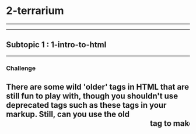# 2-terrarium
---
---

## Subtopic 1 : 1-intro-to-html

---

### Challenge
There are some wild 'older' tags in HTML that are still fun to play with, though you shouldn't use deprecated tags such as these tags in your markup. Still, can you use the old <marquee> tag to make the h1 title scroll horizontally? (if you do, don't forget to remove it afterwards)
---
Yes, <marquee> tag can be used to make the title scroll horizontally.
There are many other tags like :
- <center> : Displays its block-level or inline contents centered horizontally within its containing element.
- <strike> : Places a strikethrough (horizontal line) over text.
- <xmp>    : Renders text between the start and end tags without interpreting the HTML in between and using a monospaced font. The HTML2 specification recommended that it should be rendered wide enough to allow 80 characters per line.
- <nobr>   : This tag is used to ignore text break

---

### Assignment

#### Grapical Mockup
This is the Image

![Image](./1-intro-to-html/images/imageMarkup.png)

The html code :
```
<!DOCTYPE html>
<html lang="en">
<head>
  <meta charset="UTF-8">
  <meta name="viewport" content="width=device-width, initial-scale=1.0">
  <title>My Blog</title>
</head>
<body>
  <header>
    <h1>My Blog</h1>
    <nav>
      <ul>
        <li><a href="">Home</a></li>
        <li><a href="">About</a></li>
        <li><a href="">Blog</a></li>
        <li><a href="">Contact</a></li>
      </ul>
    </nav>
  </header>
  <div class="intro">
    <h2>Introduction</h2>
    <p>
        Lorem ipsum dolor sit amet, consectetur adipisicing elit. Atque, nisi quod culpa corrupti non ducimus natus repellendus possimus debitis officiis hic ipsa consequuntur architecto quidem, fugiat nulla nemo quisquam, tempora recusandae placeat dignissimos magni autem. Incidunt excepturi mollitia repellat molestiae veritatis provident numquam explicabo maiores inventore culpa quos delectus blanditiis voluptate, error quia itaque iure at doloremque nesciunt optio! Id provident eos commodi tempore voluptatem beatae quis ullam suscipit nesciunt voluptate delectus ipsa consequatur quidem aut ducimus, nobis expedita ipsam eius! Sequi neque saepe cum maiores laudantium! Quia ratione impedit, temporibus, perferendis nihil ipsum, aut quis omnis maxime labore corrupti?
    </p>
  </div>
  <div class="container">
    <div class="main-content">
      <article>
        <h2>First Blog Post</h2>
        <p><i>Published on: November 24, 2024</i></p>
        <p> Lorem ipsum dolor sit amet consectetur adipisicing elit. Id nisi at minima numquam placeat doloremque esse earum dignissimos, eaque est quas ratione dolor qui! Animi voluptatibus temporibus eligendi? Nihil officia animi optio quas quae earum sit. Quod expedita voluptates culpa maiores non odio modi sapiente omnis quidem, eligendi est mollitia at. Dolores voluptatum delectus sit accusantium tempora veniam molestiae, alias quibusdam est, modi quo nulla, quis repellendus ratione voluptas consectetur necessitatibus illo nemo quod. Accusamus consequuntur, voluptatum consectetur numquam labore fugit veritatis similique deleniti minus reiciendis maiores asperiores est fugiat facilis exercitationem tempora ut quas quis cum optio illum totam excepturi! Adipisci voluptates alias eaque assumenda vero provident dicta minima accusantium recusandae ipsum id ipsam, nisi dolorum tenetur deserunt neque porro delectus ratione debitis commodi magni facilis similique earum ad? Quasi iusto eaque, culpa vel tenetur, ut, doloremque ipsam sapiente sunt quia assumenda eos autem labore aliquam ducimus molestiae minima? Quas, non accusamus, similique eius neque enim natus quidem veritatis ipsa aperiam sequi quo iste, alias illo. Repellendus dolore nemo veniam alias deserunt? Itaque praesentium enim dolore iste recusandae vitae accusantium sit quasi expedita iure, laboriosam perspiciatis quaerat unde provident incidunt, qui repudiandae cum commodi maxime deserunt harum eligendi suscipit.
        </p>
      </article>
      <div>
        <h2>Second Blog Post</h2>
        <p><i>Published on: November 23, 2024</i></p>
        <p>
            Lorem ipsum, dolor sit amet consectetur adipisicing elit. Pariatur, earum reiciendis magni repellendus voluptatum fugiat minima modi officia nisi quis nesciunt quaerat repudiandae, architecto dicta dolorem. Fugiat veritatis deleniti odio consectetur laudantium dolore ut atque exercitationem inventore nobis neque obcaecati asperiores aut amet, suscipit eaque voluptate maxime voluptatum ea vel. Dolor facere hic accusamus nam pariatur eaque? Sapiente nobis repellendus commodi consectetur officiis id voluptatibus consequuntur pariatur in! Nobis nesciunt odit veritatis impedit qui cumque nihil? Inventore recusandae et ratione dolore eius ullam qui veniam eveniet nam ab fuga odit dolorum iusto deleniti aliquam, id, deserunt nostrum? Explicabo laborum doloremque quo placeat dignissimos, consequuntur labore ut quidem nemo porro esse, debitis fuga amet earum, cupiditate sequi cum nisi velit est illo ex hic tenetur. Laudantium perferendis minima vero! Eos dolores deserunt fuga repellendus, nulla commodi fugiat illum modi quo obcaecati harum amet consequuntur quae ad repudiandae sint saepe cupiditate voluptates quos consequatur architecto distinctio! Quisquam facere sit id blanditiis alias accusamus perspiciatis ipsa est commodi hic voluptates incidunt ratione illo modi inventore neque, nam rem consectetur explicabo vero aperiam! Rerum delectus qui quos vel quaerat vero dicta sapiente quis, quae optio facere ab saepe inventore expedita, beatae assumenda. Harum, ratione?
        </p>
      </article>
    </div>
    <div class="sidebar">
      <h3>Categories</h3>
      <ul>
        <li><a href="">Web Development</a></li>
        <li><a href="">Tech Reviews</a></li>
        <li><a href="">Personal</a></li>
      </ul>
    </div>
  </div>
  <footer>
    <p>&copy; 2024 My Blog | <a href=" ">Privacy Policy</a> | <a href=" ">Terms of Use</a></p>
  </footer>
</body>
</html>
```

---
---

## Subtopic 2 : 2-intro-to-css

---

### Challenge 
- To the given CSS, Added a 'bubble' shine using the following css:
    ```
    .jar-glossy-long{
        left:5%;
        top: 69%;
        background-color: #e6f8f5;
        position: absolute;
        width:3.5%;
        height:15%;
        border-radius: 10px;
    }

    .jar-glossy-short{
        left:5%;
        top: 60%;
        background-color: #e6f8f5;
        position: absolute;
        width:3.5%;
        height:5%;
        border-radius: 10px;
    }
    ```
- The full code is present in terrarium-solution.
![Image](./2-intro-to-css/images/imageWithBubbleShine.png)

---

### Assignment 

- Changed the index.html and style.css by adding flexbox and changed the desing a little bit. 
![Image](./2-intro-to-css/images/imageWithFlex.png)

HTML
```
<!DOCTYPE html>
<html lang="en">
<head>
    <meta charset="UTF-8">
    <meta name="viewport" content="width=device-width, initial-scale=1.0">
    <meta http-equiv="X-UA-Compatible" content="IE=edge" />
    <title>Welcome to my Virtual Terrarium</title>
    <link rel="stylesheet" href="./style.css" />
</head>
<body>
    <h1>My Terrarium</h1>
    <div id="page">
        <div id="top-container" class="container">
            <div class="plant-holder">
                <img class="plant" alt="plant01" id="plant1" src="../images/plant1.png" />
            </div>
            <div class="plant-holder">
                <img class="plant" alt="plant02" id="plant2" src="../images/plant2.png" />
            </div>
            <div class="plant-holder">
                <img class="plant" alt="plant03" id="plant3" src="../images/plant3.png" />
            </div>
            <div class="plant-holder">
                <img class="plant" alt="plant04" id="plant4" src="../images/plant4.png" />
            </div>
        </div>

        <div id="main-container">
            <div id="left-container" class="container">
                <div class="plant-holder">
                    <img class="plant" alt="plant05" id="plant5" src="../images/plant5.png" />
                </div>
                <div class="plant-holder">
                    <img class="plant" alt="plant06" id="plant6" src="../images/plant6.png" />
                </div>
                <div class="plant-holder">
                    <img class="plant" alt="plant07" id="plant7" src="../images/plant7.png" />
                </div>
            </div>

            <div id="terrarium">
                <div class="jar-top"></div>
                <div class="jar-walls">
                    <div class="jar-glossy-long"></div>
                    <div class="jar-glossy-short"></div>
                </div>
                <div class="dirt"></div>
                <div class="jar-bottom"></div>
            </div>

            <div id="right-container" class="container">
                <div class="plant-holder">
                    <img class="plant" alt="plant08" id="plant8" src="../images/plant8.png" />
                </div>
                <div class="plant-holder">
                    <img class="plant" alt="plant09" id="plant9" src="../images/plant9.png" />
                </div>
                <div class="plant-holder">
                    <img class="plant" alt="plant10" id="plant10" src="../images/plant10.png" />
                </div>
            </div>
        </div>

        <div id="bottom-container" class="container">
            <div class="plant-holder">
                <img class="plant" alt="plant11" id="plant11" src="../images/plant11.png" />
            </div>
            <div class="plant-holder">
                <img class="plant" alt="plant12" id="plant12" src="../images/plant12.png" />
            </div>
            <div class="plant-holder">
                <img class="plant" alt="plant13" id="plant13" src="../images/plant13.png" />
            </div>
            <div class="plant-holder">
                <img class="plant" alt="plant14" id="plant14" src="../images/plant14.png" />
            </div>
        </div>
    </div>
</body>
</html>
```
CSS with FlexBox
```
body {
    font-family: helvetica, arial, sans-serif;
    display: flex;
    flex-direction: column;
    margin: 0;
    height: 100vh;
    align-items: center;
}
  
h1 {
    color: #3a241d;
    text-align: center;
}
  
#page {
    display: flex;
    flex-direction: column;
    width: 100%;
    height: 100%;
}
.container {
    display: flex;
    justify-content: space-around;
    align-items: center;
    background-color: #756b6b;
    padding: 10px;
}
  
#top-container,
#bottom-container {
    height: 20%;
}
  
#main-container {
    display: flex;
    flex: 1;
    align-items: center;
    justify-content: space-between;
}
  
#left-container,
#right-container {
    display: flex;
    flex-direction: column;
    justify-content: space-around;
    align-items: center;
    width: 15%;
    background-color: #756b6b;
    padding: 10px;
    height: 100%;
}
  
#terrarium {
    position: relative;
    width: 30%;
    height: 95%;
    background: transparent;
}
.plant-holder {
    position: relative;
    height: 90px;
    width: 60px;
}
  
.plant {
    max-width: 150%;
    max-height: 150%;
    z-index: 2;
}
  
.jar-walls {
    height: 80%;
    width: 60%;
    background: #d1e1df;
    border-radius: 1rem;
    position: absolute;
    bottom: 0.5%;
    left: 20%;
    opacity: 0.5;
    z-index: 1;
}
  
.jar-top {
    width: 50%;
    height: 5%;
    background: #d1e1df;
    position: absolute;
    bottom: 80.5%;
    left: 25%;
    opacity: 0.7;
    z-index: 1;
}
  
.jar-bottom {
    width: 50%;
    height: 1%;
    background: #d1e1df;
    position: absolute;
    bottom: 0%;
    left: 25%;
    opacity: 0.7;
}
  
.dirt {
    width: 60%;
    height: 5%;
    background: #3a241d;
    position: absolute;
    border-radius: 0 0 1rem 1rem;
    bottom: 1%;
    left: 20%;
    opacity: 0.7;
    z-index: -1;
}
  
.jar-glossy-long {
    left: 5%;
    top: 69%;
    background-color: #e6f8f5;
    position: absolute;
    width: 3.5%;
    height: 15%;
    border-radius: 10px;
}
.jar-glossy-short {
    left: 5%;
    top: 60%;
    background-color: #e6f8f5;
    position: absolute;
    width: 3.5%;
    height: 5%;
    border-radius: 10px;
}
```

---

## Subtopic 3 : 3-intro-to-DOM-and-closures
---
Added the script.js file. 
![Image](./3-intro-to-DOM-and-closures/images/imageDOM.png)

### Challenge
Add new event handler to your closure to do something more to the plants; for example, double-click a plant to bring it to the front. Get creative!

---
I added a double click event, which shows the plant which you have double clicked on.
```
terrariumElement.ondblclick = () => {
        alert(`You selected : ${terrariumElement.id}`);
    };
```
![Image](./3-intro-to-DOM-and-closures/images/imageDBLClick.png)

---

### Assignment
Research the DOM a little more by 'adopting' a DOM element. Visit the MDN's list of DOM interfaces and pick one. Find it being used on a web site in the web, and write an explanation of how it is used.
---
I researched a little more on `Event`.
- An event can be triggered by any action from the user. It can be anything from even Hovering the mouse pointer on any element. 
- Event-handlers are usually connected to various HTML like `<button>`, `<div>`, `<span>`, etc.
- About where it is used in web sites, I personally don't think there are websites in today's date where events aren't used. Every activity we do like clicking on a link, Searching for something, Entering our search, all triggers an Event.  